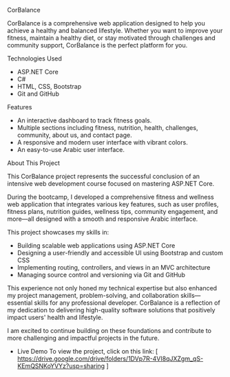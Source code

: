 CorBalance

CorBalance is a comprehensive web application designed to help you achieve a healthy and balanced lifestyle.
Whether you want to improve your fitness, maintain a healthy diet, or stay motivated through challenges and community support, CorBalance is the perfect platform for you.

Technologies Used
- ASP.NET Core
- C#
- HTML, CSS, Bootstrap
- Git and GitHub

Features
- An interactive dashboard to track fitness goals.
- Multiple sections including fitness, nutrition, health, challenges, community, about us, and contact page.
- A responsive and modern user interface with vibrant colors.
- An easy-to-use Arabic user interface.

About This Project

This CorBalance project represents the successful conclusion of an intensive web development course focused on mastering ASP.NET Core.

During the bootcamp, I developed a comprehensive fitness and wellness web application that integrates various key features, such as user profiles, fitness plans, nutrition guides, wellness tips, community engagement, and more—all designed with a smooth and responsive Arabic interface.

This project showcases my skills in:

- Building scalable web applications using ASP.NET Core
- Designing a user-friendly and accessible UI using Bootstrap and custom CSS
- Implementing routing, controllers, and views in an MVC architecture
- Managing source control and versioning via Git and GitHub

This experience not only honed my technical expertise but also enhanced my project management, problem-solving, and collaboration skills—essential skills for any professional developer. CorBalance is a reflection of my dedication to delivering high-quality software solutions that positively impact users' health and lifestyle.

I am excited to continue building on these foundations and contribute to more challenging and impactful projects in the future.


- Live Demo
To view the project, click on this link: [ https://drive.google.com/drive/folders/1DVp7R-4VI8qJXZgm_qS-KEmQSNKoYVYz?usp=sharing ]
